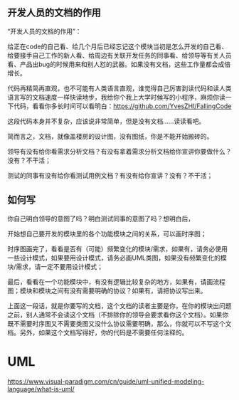 ## 开发人员的文档的作用



“开发人员的文档的作用”：



给正在code的自己看、给几个月后已经忘记这个模块当初是怎么开发的自己看、给要接手自己工作的新人看、给周边有关联开发任务的同事看、给领导等有关人员看、产品出bug的时候用来和别人怼的武器。如果没有文档，这些工作量都会成倍增长。



代码再精简再直观，也不可能有人类语言直观，谁觉得自己厉害到读代码和读人类语言写的文档速度一样快读地步，我给你个我上大学时候写的小程序，麻烦你读一下代码，看看你多长时间可以看明白：https://github.com/YvesZHI/FallingCode



这段代码本身并不复杂，应该说非常简单，但是没有文档……读读看吧。



简而言之，文档，就像盖楼房的设计图，没有图纸，你是不能开始搬砖的。



领导有没有给你看需求分析文档？有没有拿着需求分析文档给你宣讲你要做什么？没有？不干活；



测试的同事有没有给你看测试用例文档？有没有给你宣讲？没有？不干活；



## 如何写

你自己明白领导的意图了吗？明白测试同事的意图了吗？想明白后，

开始想自己要开发的模块里的各个功能模块之间的关系，可以画时序图；

时序图画完了，看看是否有（可能）频繁变化的模块/需求，如果有，请务必使用一些设计模式，如果要用设计模式，请务必画UML类图，如果没有频繁变化的模块/需求，请一定不要用设计模式；

最后，看看在一个功能模块中，有没有逻辑比较复杂的地方，如果有，请画流程图；模块和模块之间有没有需要明确的协议？如果有，请把协议写出来。



上面这一段话，就是你要写的文档，这个文档的读者主要是你，在你的模块出问题之前，别人通常不会读这个文档（不排除你的领导会要求看你这个文档）。如果你既不需要时序图又不需要类图又没什么协议需要明确，那么，你就可以不写这个文档。另外，如果这个文档写得好，你的代码是不需要任何注释的。





# UML

https://www.visual-paradigm.com/cn/guide/uml-unified-modeling-language/what-is-uml/